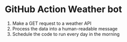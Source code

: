 # GitHub Action Weather bot

1. Make a GET request to a weather API
2. Process the data into a human-readable message
3. Schedule the code to run every day in the morning